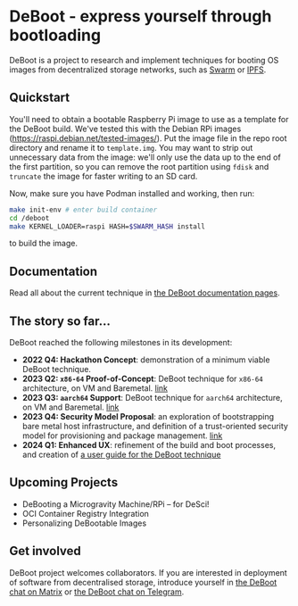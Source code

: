 # DeBoot - express yourself through bootloading

DeBoot is a project to research and implement techniques for booting OS images from decentralized storage networks, such as [Swarm](https://ethswarm.org) or [IPFS](https://ipfs.tech/).

## Quickstart

You'll need to obtain a bootable Raspberry Pi image to use as a template for the DeBoot build. We've tested this with the Debian RPi images (https://raspi.debian.net/tested-images/). Put the image file in the repo root directory and rename it to `template.img`. You may want to strip out unnecessary data from the image: we'll only use the data up to the end of the first partition, so you can remove the root partition using `fdisk` and `truncate` the image for faster writing to an SD card.

Now, make sure you have Podman installed and working, then run:

```sh
make init-env # enter build container
cd /deboot
make KERNEL_LOADER=raspi HASH=$SWARM_HASH install
```

to build the image.

## Documentation

Read all about the current technique in [the DeBoot documentation pages](https://debootdevs.github.io/deboot/).

## The story so far...

DeBoot reached the following milestones in its development:

- **2022 Q4: Hackathon Concept**: demonstration of a minimum viable DeBoot technique.
- **2023 Q2: `x86-64` Proof-of-Concept**: DeBoot technique for `x86-64` architecture, on VM and Baremetal. [link](https://hackmd.io/@i79XZRmjR86P6AbhL0jwVQ/BJUaVuaUn)
- **2023 Q3: `aarch64` Support**: DeBoot technique for `aarch64` architecture, on VM and Baremetal. [link](https://hackmd.io/@i79XZRmjR86P6AbhL0jwVQ/H1kV07Ufa)
- **2023 Q4: Security Model Proposal**: an exploration of bootstrapping bare metal host infrastructure, and definition of a trust-oriented security model for provisioning and package management. [link](https://github.com/debootdevs/boot-survey/releases/tag/v1.0)
- **2024 Q1: Enhanced UX**: refinement of the build and boot processes, and creation of [a user guide for the DeBoot technique](https://debootdevs.github.io/deboot/)

## Upcoming Projects

- DeBooting a Microgravity Machine/RPi – for DeSci!
- OCI Container Registry Integration
- Personalizing DeBootable Images

## Get involved

DeBoot project welcomes collaborators. If you are interested in deployment of software from decentralised storage, introduce yourself in [the DeBoot chat on Matrix](https://matrix.to/#/#deboot:matrix.org) or [the DeBoot chat on Telegram](https://t.me/+hd2JXtyitYw0ZWE9).
